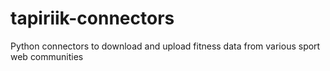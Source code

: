 tapiriik-connectors
===================

Python connectors to download and upload fitness data from various sport web communities

